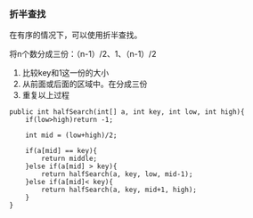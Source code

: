 ### 折半查找

在有序的情况下，可以使用折半查找。

将n个数分成三份：（n-1）/2、1、（n-1）/2

1. 比较key和1这一份的大小
2. 从前面或后面的区域中。在分成三份
3. 重复以上过程

```
public int halfSearch(int[] a, int key, int low, int high){
	if(low>high)return -1;
	
    int mid = (low+high)/2;
    
    if(a[mid] == key){
        return middle;
    }else if(a[mid] > key){
        return halfSearch(a, key, low, mid-1);
    }else if(a[mid]< key){
        return halfSearch(a, key, mid+1, high);
    }
}
```

